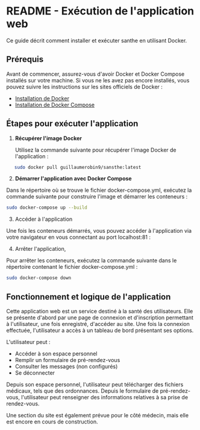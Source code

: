 # README - Exécution de l'application web

Ce guide décrit comment installer et exécuter santhe en utilisant Docker.

## Prérequis

Avant de commencer, assurez-vous d'avoir Docker et Docker Compose installés sur votre machine. Si vous ne les avez pas encore installés, vous pouvez suivre les instructions sur les sites officiels de Docker :

- [Installation de Docker](https://docs.docker.com/get-docker/)
- [Installation de Docker Compose](https://docs.docker.com/compose/install/)

## Étapes pour exécuter l'application

1. **Récupérer l'image Docker**

   Utilisez la commande suivante pour récupérer l'image Docker de l'application :

````bash
   sudo docker pull guillaumerobin9/sansthe:latest
````

2. **Démarrer l'application avec Docker Compose**

Dans le répertoire où se trouve le fichier docker-compose.yml, exécutez la commande suivante pour construire l'image et démarrer les conteneurs :

````bash
sudo docker-compose up --build
````

3. Accéder à l'application

Une fois les conteneurs démarrés, vous pouvez accéder à l'application via votre navigateur en vous connectant au port localhost:81 :


4. Arrêter l'application, 

Pour arrêter les conteneurs, exécutez la commande suivante dans le répertoire contenant le fichier docker-compose.yml :

````bash
sudo docker-compose down
````


## Fonctionnement et logique de l'application 

Cette application web est un service destiné à la santé des utilisateurs.
Elle se présente d'abord par une page de connexion et d'inscription permettant à l'utilisateur, une fois enregistré, d'accéder au site.
Une fois la connexion effectuée, l'utilisateur a accès à un tableau de bord présentant ses options.

L'utilisateur peut :

- Accéder à son espace personnel
- Remplir un formulaire de pré-rendez-vous
- Consulter les messages (non configurés)
- Se déconnecter

Depuis son espace personnel, l'utilisateur peut télécharger des fichiers médicaux, tels que des ordonnances.
Depuis le formulaire de pré-rendez-vous, l'utilisateur peut renseigner des informations relatives à sa prise de rendez-vous.

Une section du site est également prévue pour le côté médecin, mais elle est encore en cours de construction.